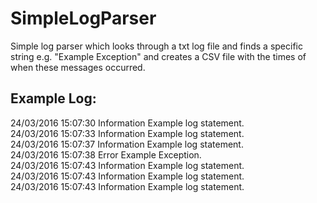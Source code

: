 # SimpleLogParser

Simple log parser which looks through a txt log file and finds a specific string e.g. "Example Exception" and creates a CSV file with the times of when these messages occurred.

Example Log:
-----------


24/03/2016 15:07:30	Information	Example log statement.<br/>
24/03/2016 15:07:33	Information	Example log statement.<br/>
24/03/2016 15:07:37	Information	Example log statement.<br/>
24/03/2016 15:07:38	Error	Example Exception.<br/>
24/03/2016 15:07:43	Information	Example log statement.<br/>
24/03/2016 15:07:43	Information	Example log statement.<br/>
24/03/2016 15:07:43	Information	Example log statement.<br/>
